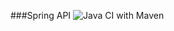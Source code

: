 ###Spring API ![Java CI with Maven](https://github.com/elirehema/spring_rest/workflows/Java%20CI%20with%20Maven/badge.svg)
